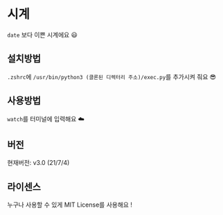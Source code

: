 # 시계
`date` 보다 이쁜 시계에요 😃

## 설치방법
`.zshrc`에 `/usr/bin/python3 (클론된 디렉터리 주소)/exec.py`를 추가시켜 줘요 😎

## 사용방법
`watch`를 터미널에 입력해요 ☁️

## 버전
현재버전: v3.0 (21/7/4)

## 라이센스
누구나 사용할 수 있게 MIT License를 사용해요 !
